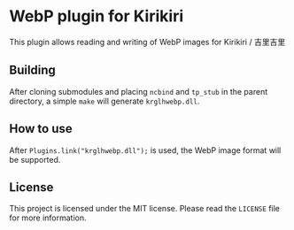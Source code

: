 # WebP plugin for Kirikiri

This plugin allows reading and writing of WebP images for Kirikiri / 吉里吉里

## Building

After cloning submodules and placing `ncbind` and `tp_stub` in the parent directory, a simple `make` will generate `krglhwebp.dll`.

## How to use

After `Plugins.link("krglhwebp.dll");` is used, the WebP image format will be supported.

## License

This project is licensed under the MIT license. Please read the `LICENSE` file for more information.
